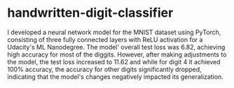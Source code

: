 # handwritten-digit-classifier

I developed a neural network model for the MNIST dataset using PyTorch, consisting of three fully connected layers with ReLU activation for a Udacity's ML Nanodegree.
The model' overall test loss was 6.82, achieving high accuracy for most of the diggits. 
However, after making adjustments to the model, the test loss increased to 11.62 and while for digit 4 it achieved 100% accuracy, the accuracy for other digits significantly dropped, indicating that the model's changes negatively impacted its generalization.
